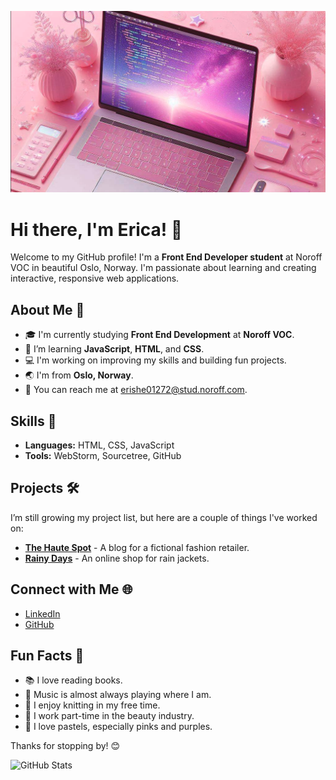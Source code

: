 <p align="center">
  <img src="Skjermbilde 2024-06-10 kl. 19.40.33.png" alt="Erica's banner"  width="600" height="auto"; >
</p>

# Hi there, I'm Erica! 👋

Welcome to my GitHub profile! I'm a **Front End Developer student** at Noroff VOC in beautiful Oslo, Norway. 
I'm passionate about learning and creating interactive, responsive web applications.

## About Me 🌟

- 🎓 I'm currently studying **Front End Development** at **Noroff VOC**.
- 🌱 I’m learning **JavaScript**, **HTML**, and **CSS**.
- 💻 I'm working on improving my skills and building fun projects.
- 🌏 I'm from **Oslo, Norway**.
- 📧 You can reach me at [erishe01272@stud.noroff.com](mailto:erishe01272@stud.noroff.no).

## Skills 🚀

- **Languages:** HTML, CSS, JavaScript
- **Tools:** WebStorm, Sourcetree, GitHub

## Projects 🛠️

I’m still growing my project list, but here are a couple of things I've worked on:

- [**The Haute Spot**](https://thehautespot.netlify.app) - A blog for a fictional fashion retailer.
- [**Rainy Days**](https://loquacious-pudding-0a488a.netlify.app) - An online shop for rain jackets.

## Connect with Me 🌐

- [LinkedIn](https://www.linkedin.com/in/erica-sheidai-19a4a7293/)
- [GitHub](https://github.com/erishei)

## Fun Facts 🎉

- 📚 I love reading books.
- 🎵 Music is almost always playing where I am.
- 🧶 I enjoy knitting in my free time.
- 💅 I work part-time in the beauty industry.
- 💜 I love pastels, especially pinks and purples.

Thanks for stopping by! 😊

![GitHub Stats](https://github-readme-stats.vercel.app/api?username=yourusername&show_icons=true&theme=radical)
